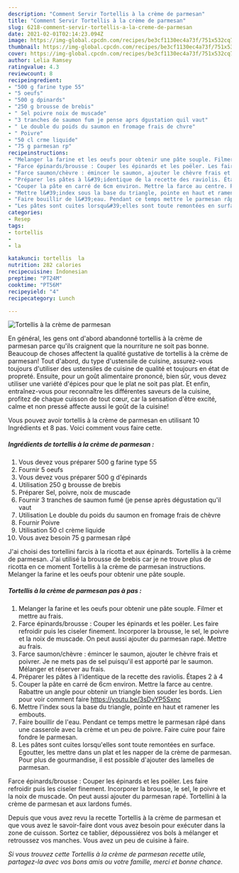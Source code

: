 ```yaml
---
description: "Comment Servir Tortellis à la crème de parmesan"
title: "Comment Servir Tortellis à la crème de parmesan"
slug: 6218-comment-servir-tortellis-a-la-creme-de-parmesan
date: 2021-02-01T02:14:23.094Z
image: https://img-global.cpcdn.com/recipes/be3cf1130ec4a73f/751x532cq70/tortellis-a-la-creme-de-parmesan-photo-principale-de-la-recette.jpg
thumbnail: https://img-global.cpcdn.com/recipes/be3cf1130ec4a73f/751x532cq70/tortellis-a-la-creme-de-parmesan-photo-principale-de-la-recette.jpg
cover: https://img-global.cpcdn.com/recipes/be3cf1130ec4a73f/751x532cq70/tortellis-a-la-creme-de-parmesan-photo-principale-de-la-recette.jpg
author: Lelia Ramsey
ratingvalue: 4.3
reviewcount: 8
recipeingredient:
- "500 g farine type 55"
- "5 oeufs"
- "500 g dpinards"
- "250 g brousse de brebis"
- " Sel poivre noix de muscade"
- "3 tranches de saumon fum je pense aprs dgustation quil vaut"
- " Le double du poids du saumon en fromage frais de chvre"
- " Poivre"
- "50 cl crme liquide"
- "75 g parmesan rp"
recipeinstructions:
- "Melanger la farine et les oeufs pour obtenir une pâte souple. Filmer et mettre au frais."
- "Farce épinards/brousse : Couper les épinards et les poëler. Les faire refroidir puis les ciseler finement. Incorporer la brousse, le sel, le poivre et la noix de muscade. On peut aussi ajouter du parmesan rapé. Mettre au frais."
- "Farce saumon/chèvre : émincer le saumon, ajouter le chèvre frais et poivrer. Je ne mets pas de sel puisqu&#39;il est apporté par le saumon. Mélanger et réserver au frais."
- "Préparer les pâtes à l&#39;identique de la recette des raviolis. Étapes 2 à 4"
- "Couper la pâte en carré de 6cm environ. Mettre la farce au centre. Rabattre un angle pour obtenir un triangle bien souder les bords. Lien pour voir comment faire https://youtu.be/3sDvYP5Sxnc"
- "Mettre l&#39;index sous la base du triangle, pointe en haut et ramener les embouts."
- "Faire bouillir de l&#39;eau. Pendant ce temps mettre le parmesan râpé dans une casserole avec la crème et un peu de poivre. Faire cuire pour faire fondre le parmesan."
- "Les pâtes sont cuites lorsqu&#39;elles sont toute remontées en surface. Egoutter, les mettre dans un plat et les napper de la crème de parmesan. Pour plus de gourmandise, il est possible d&#39;ajouter des lamelles de parmesan."
categories:
- Resep
tags:
- tortellis
- 
- la

katakunci: tortellis  la 
nutrition: 282 calories
recipecuisine: Indonesian
preptime: "PT24M"
cooktime: "PT56M"
recipeyield: "4"
recipecategory: Lunch

---
```



![Tortellis à la crème de parmesan](https://img-global.cpcdn.com/recipes/be3cf1130ec4a73f/751x532cq70/tortellis-a-la-creme-de-parmesan-photo-principale-de-la-recette.jpg)

En général, les gens ont d'abord abandonné tortellis à la crème de parmesan parce qu'ils craignent que la nourriture ne soit pas bonne. Beaucoup de choses affectent la qualité gustative de tortellis à la crème de parmesan! Tout d'abord, du type d'ustensile de cuisine, assurez-vous toujours d'utiliser des ustensiles de cuisine de qualité et toujours en état de propreté. Ensuite, pour un goût alimentaire prononcé, bien sûr, vous devez utiliser une variété d'épices pour que le plat ne soit pas plat. Et enfin, entraînez-vous pour reconnaître les différentes saveurs de la cuisine, profitez de chaque cuisson de tout cœur, car la sensation d'être excité, calme et non pressé affecte aussi le goût de la cuisine!

<!--inarticleads1-->

Vous pouvez avoir tortellis à la crème de parmesan en utilisant 10 Ingrédients et 8 pas. Voici comment vous faire cette.

##### Ingrédients de tortellis à la crème de parmesan :

1. Vous devez vous préparer 500 g farine type 55
1. Fournir 5 oeufs
1. Vous devez vous préparer 500 g d&#39;épinards
1. Utilisation 250 g brousse de brebis
1. Préparer  Sel, poivre, noix de muscade
1. Fournir 3 tranches de saumon fumé (je pense après dégustation qu&#39;il vaut
1. Utilisation  Le double du poids du saumon en fromage frais de chèvre
1. Fournir  Poivre
1. Utilisation 50 cl crème liquide
1. Vous avez besoin 75 g parmesan râpé


J&#39;ai choisi des tortellini farcis à la ricotta et aux épinards. Tortellis à la crème de parmesan. J&#39;ai utilisé la brousse de brebis car je ne trouve plus de ricotta en ce moment Tortellis à la crème de parmesan instructions. Melanger la farine et les oeufs pour obtenir une pâte souple. 

<!--inarticleads2-->

##### Tortellis à la crème de parmesan pas à pas :

1. Melanger la farine et les oeufs pour obtenir une pâte souple. Filmer et mettre au frais.
1. Farce épinards/brousse : Couper les épinards et les poëler. Les faire refroidir puis les ciseler finement. Incorporer la brousse, le sel, le poivre et la noix de muscade. On peut aussi ajouter du parmesan rapé. Mettre au frais.
1. Farce saumon/chèvre : émincer le saumon, ajouter le chèvre frais et poivrer. Je ne mets pas de sel puisqu&#39;il est apporté par le saumon. Mélanger et réserver au frais.
1. Préparer les pâtes à l&#39;identique de la recette des raviolis. Étapes 2 à 4
1. Couper la pâte en carré de 6cm environ. Mettre la farce au centre. Rabattre un angle pour obtenir un triangle bien souder les bords. Lien pour voir comment faire https://youtu.be/3sDvYP5Sxnc
1. Mettre l&#39;index sous la base du triangle, pointe en haut et ramener les embouts.
1. Faire bouillir de l&#39;eau. Pendant ce temps mettre le parmesan râpé dans une casserole avec la crème et un peu de poivre. Faire cuire pour faire fondre le parmesan.
1. Les pâtes sont cuites lorsqu&#39;elles sont toute remontées en surface. Egoutter, les mettre dans un plat et les napper de la crème de parmesan. Pour plus de gourmandise, il est possible d&#39;ajouter des lamelles de parmesan.


Farce épinards/brousse : Couper les épinards et les poëler. Les faire refroidir puis les ciseler finement. Incorporer la brousse, le sel, le poivre et la noix de muscade. On peut aussi ajouter du parmesan rapé. Tortellini à la crème de parmesan et aux lardons fumés. 

<!--inarticleads1-->

<p>
Depuis que vous avez revu la recette Tortellis à la crème de parmesan et que vous avez le savoir-faire dont vous avez besoin pour exécuter dans la zone de cuisson. Sortez ce tablier, dépoussiérez vos bols à mélanger et retroussez vos manches. Vous avez un peu de cuisine à faire.
</p>

<p>
<i>Si vous trouvez cette Tortellis à la crème de parmesan recette utile, partagez-la avec vos bons amis ou votre famille, merci et bonne chance.</i>
</p>
